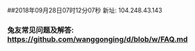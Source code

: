 ##2018年09月28日07时12分07秒 新址: 104.248.43.143
### 兔友常见问题及解答: https://github.com/wanggonging/d/blob/w/FAQ.md
